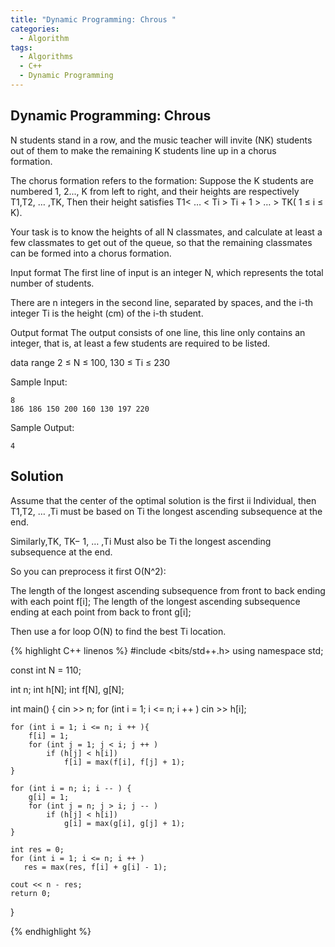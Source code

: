 ```yaml
---
title: "Dynamic Programming: Chrous "
categories:
  - Algorithm
tags:
  - Algorithms
  - C++
  - Dynamic Programming
---
```


## Dynamic Programming: Chrous

N students stand in a row, and the music teacher will invite (NK) students out of them to make the remaining K students line up in a chorus formation.     

The chorus formation refers to the formation: Suppose the K students are numbered 1, 2..., K from left to right, and their heights are respectively T1,T2, … ,TK, Then their height satisfies T1< … < Ti > Ti + 1 > … > TK( 1 ≤ i ≤ K).     

Your task is to know the heights of all N classmates, and calculate at least a few classmates to get out of the queue, so that the remaining classmates can be formed into a chorus formation.

Input format
The first line of input is an integer N, which represents the total number of students.

There are n integers in the second line, separated by spaces, and the i-th integer Ti is the height (cm) of the i-th student.

Output format
The output consists of one line, this line only contains an integer, that is, at least a few students are required to be listed.

data range
2 ≤ N ≤ 100,
130 ≤ Ti ≤ 230

Sample Input:
```
8
186 186 150 200 160 130 197 220
```
Sample Output:
```
4
```

## Solution  

Assume that the center of the optimal solution is the first ii Individual, then T1,T2, … ,Ti must be based on Ti the longest ascending subsequence at the end.

Similarly,TK, TK− 1, … ,Ti Must also be Ti the longest ascending subsequence at the end.

So you can preprocess it first O(N^2):

The length of the longest ascending subsequence from front to back ending with each point f[i];
The length of the longest ascending subsequence ending at each point from back to front g[i];

Then use a for loop O(N) to find the best Ti location.

{% highlight C++ linenos %}
#include <bits/std++.h>
using namespace std;

const int N = 110;

int n;
int h[N];
int f[N], g[N];

int main()
{
    cin >> n;
    for (int i = 1; i <= n; i ++ )
      cin >> h[i];

    for (int i = 1; i <= n; i ++ ){
        f[i] = 1;
        for (int j = 1; j < i; j ++ )
            if (h[j] < h[i])
                f[i] = max(f[i], f[j] + 1);
    }

    for (int i = n; i; i -- ) {
        g[i] = 1;
        for (int j = n; j > i; j -- )
            if (h[j] < h[i])
                g[i] = max(g[i], g[j] + 1);
    }

    int res = 0;
    for (int i = 1; i <= n; i ++ )
       res = max(res, f[i] + g[i] - 1);

    cout << n - res;
    return 0;
}

{% endhighlight %}
